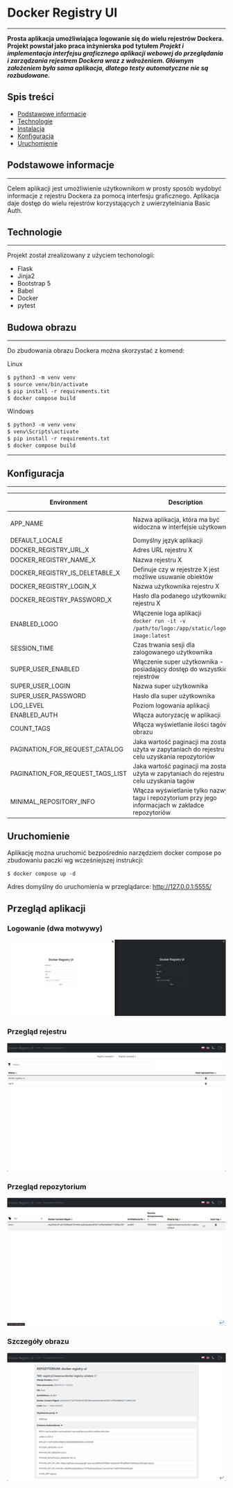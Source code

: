 # Docker Registry UI

---
<b>Prosta aplikacja umożliwiająca logowanie się do wielu rejestrów Dockera. Projekt powstał jako praca inżynierska pod 
tytułem <i> Projekt i implementacja interfejsu graficznego aplikacji webowej do przeglądania i zarządzania rejestrem 
Dockera wraz z wdrożeniem. Głównym założeniem była sama aplikacja, dlatego testy automatyczne nie są rozbudowane.</i>
</b>

## Spis treści
* [Podstawowe informacje](#podstawowe-informacje)
* [Technologie](#technologie)
* [Instalacja](#instalacja)
* [Konfiguracja](#konfiguracja)
* [Uruchomienie](#uruchomienie)

## Podstawowe informacje

---
Celem aplikacji jest umożliwienie użytkownikom w prosty sposób wydobyć informacje z rejestru Dockera za pomocą interfesju graficznego.
Aplikacja daje dostęp do wielu rejestrów korzystających z uwierzytelniania Basic Auth.

## Technologie

---
Projekt został zrealizowany z użyciem techonologii:
* Flask
* Jinja2
* Bootstrap 5
* Babel
* Docker
* pytest

## Budowa obrazu

---
Do zbudowania obrazu Dockera można skorzystać z komend:

Linux
```
$ python3 -m venv venv
$ source venv/bin/activate
$ pip install -r requirements.txt
$ docker compose build
```

Windows
```
$ python3 -m venv venv
$ venv\Scripts\activate
$ pip install -r requirements.txt
$ docker compose build
```
---

## Konfiguracja

---

| Environment                      | Description                                                                                            | Default value      |
|----------------------------------|--------------------------------------------------------------------------------------------------------|--------------------|
| APP_NAME                         | Nazwa aplikacja, która ma być widoczna w interfejsie użytkownika                                       | Docker Registry UI |
| DEFAULT_LOCALE                   | Domyślny język aplikacji                                                                               | pl                 |
| DOCKER_REGISTRY_URL_X            | Adres URL rejestru X                                                                                   |                    |
| DOCKER_REGISTRY_NAME_X           | Nazwa rejestru X                                                                                       |                    |
| DOCKER_REGISTRY_IS_DELETABLE_X   | Definuje czy w rejestrze X jest możliwe usuwanie obiektów                                              |                    |
| DOCKER_REGISTRY_LOGIN_X          | Nazwa użytkownika rejestru X                                                                           |                    |
| DOCKER_REGISTRY_PASSWORD_X       | Hasło dla podanego użytkownika rejestru X                                                              |                    |
| ENABLED_LOGO                     | Włączenie loga aplikacji <br/> ```docker run -it -v /path/to/logo:/app/static/logo.png image:latest``` | False              |
| SESSION_TIME                     | Czas trwania sesji dla zalogowanego użytkownika                                                        | 60                 |
| SUPER_USER_ENABLED               | Włączenie super użytkownika - posiadający dostęp do wszystkich rejestrów                               | True               |
| SUPER_USER_LOGIN                 | Nazwa super użytkownika                                                                                | -                  |
| SUPER_USER_PASSWORD              | Hasło dla super użytkownika                                                                            | -                  |
| LOG_LEVEL                        | Poziom logowania aplikacji                                                                             | INFO               |
| ENABLED_AUTH                     | Włącza autoryzację w aplikacji                                                                         | True               |
| COUNT_TAGS                       | Włącza wyświetlanie ilości tagów obrazu                                                                | False              |
| PAGINATION_FOR_REQUEST_CATALOG   | Jaka wartość paginacji ma zostać użyta w zapytaniach do rejestru w celu uzyskania repozytoriów         | 1000               |
| PAGINATION_FOR_REQUEST_TAGS_LIST | Jaka wartość paginacji ma zostać użyta w zapytaniach do rejestru w celu uzyskania tagów                | 1000               |
| MINIMAL_REPOSITORY_INFO          | Włącza wyświetlanie tylko nazwy tagu i repozytorium przy jego informacjach w zakładce repozytoriów     | True               |


## Uruchomienie

Aplikację można uruchomić bezpośrednio narzędziem docker compose po zbudowaniu paczki wg wcześniejszej instrukcji: 
```
$ docker compose up -d
```

Adres domyślny do uruchomienia w przeglądarce: http://127.0.0.1:5555/

## Przegląd aplikacji
### Logowanie (dwa motwywy)

![alt text](https://github.com/HawerPL/docker-registry-ui/blob/main/assets/Docker%20Registry%20UI.png)
### Przegląd rejestru
![alt text](https://github.com/HawerPL/docker-registry-ui/blob/main/assets/Docker%20Registry%20UI%201.png)
### Przegląd repozytorium
![alt text](https://github.com/HawerPL/docker-registry-ui/blob/main/assets/Docker%20Registry%20UI%203.png)
### Szczegóły obrazu
![alt text](https://github.com/HawerPL/docker-registry-ui/blob/main/assets/Docker%20Registry%20UI%202.png)
